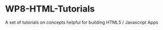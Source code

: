 WP8-HTML-Tutorials
==================

A set of tutorials on concepts helpful for building HTML5 / Javascript Apps 